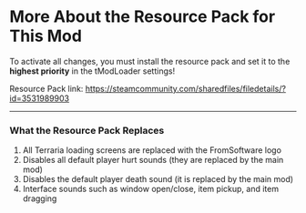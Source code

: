 # More About the Resource Pack for This Mod

To activate all changes, you must install the resource pack and set it to the **highest priority** in the tModLoader settings!

Resource Pack link: https://steamcommunity.com/sharedfiles/filedetails/?id=3531989903

---

### What the Resource Pack Replaces

1. All Terraria loading screens are replaced with the FromSoftware logo  
2. Disables all default player hurt sounds (they are replaced by the main mod)  
3. Disables the default player death sound (it is replaced by the main mod)  
4. Interface sounds such as window open/close, item pickup, and item dragging
